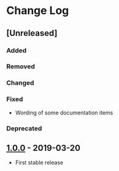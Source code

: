# Change Log

## [Unreleased]

### Added

### Removed

### Changed

### Fixed

 * Wording of some documentation items

### Deprecated

## [1.0.0](https://github.com/ISibboI/evalexpr/tree/1.0.0) - 2019-03-20

 * First stable release